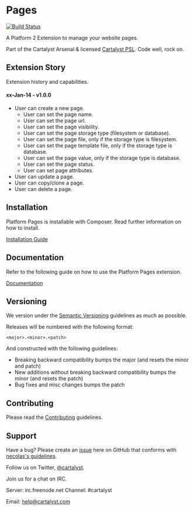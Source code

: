 # Pages

[![Build Status](http://ci.cartalyst.com/build-status/svg/25)](http://ci.cartalyst.com/build-status/view/25)

A Platform 2 Extension to manage your website pages.

Part of the Cartalyst Arsenal & licensed [Cartalyst PSL](LICENSE). Code well, rock on.

## Extension Story

Extension history and capabilities.

#### xx-Jan-14 - v1.0.0

- User can create a new page.
	- User can set the page name.
	- User can set the page url.
	- User can set the page visibility.
	- User can set the page storage type (filesystem or database).
	- User can set the page file, only if the storage type is filesystem.
	- User can set the page template file, only if the storage type is database.
	- User can set the page value, only if the storage type is database.
	- User can set the page status.
	- User can set page attributes.
- User can update a page.
- User can copy/clone a page.
- User can delete a page.

## Installation

Platform Pages is installable with Composer. Read further information on how to install.

[Installation Guide](https://cartalyst.com/manual/platform-pages/1.0#installation)

## Documentation

Refer to the following guide on how to use the Platform Pages extension.

[Documentation](https://cartalyst.com/manual/platform-pages/1.0)

## Versioning

We version under the [Semantic Versioning](http://semver.org/) guidelines as much as possible.

Releases will be numbered with the following format:

`<major>.<minor>.<patch>`

And constructed with the following guidelines:

* Breaking backward compatibility bumps the major (and resets the minor and patch)
* New additions without breaking backward compatibility bumps the minor (and resets the patch)
* Bug fixes and misc changes bumps the patch

## Contributing

Please read the [Contributing](contributing.md) guidelines.

## Support

Have a bug? Please create an [issue](https://github.com/cartalyst/platform-pages/issues) here on GitHub that conforms with [necolas's guidelines](https://github.com/necolas/issue-guidelines).

Follow us on Twitter, [@cartalyst](http://twitter.com/cartalyst).

Join us for a chat on IRC.

Server: irc.freenode.net
Channel: #cartalyst

Email: help@cartalyst.com
